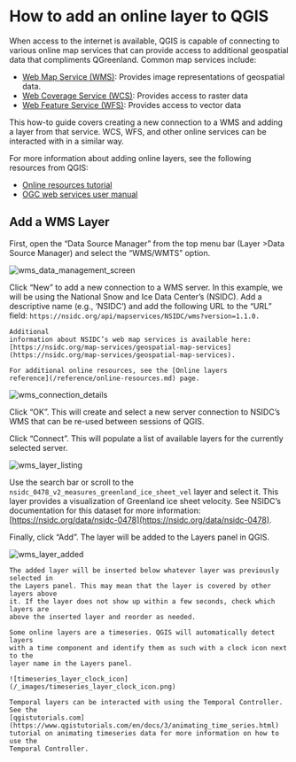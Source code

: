# How to add an online layer to QGIS

When access to the internet is available, QGIS is capable of connecting to
various online map services that can provide access to additional geospatial
data that compliments QGreenland. Common map services include:

* [Web Map Service (WMS)](https://www.ogc.org/standards/wms): Provides image
  representations of geospatial data.
* [Web Coverage Service (WCS)](https://www.ogc.org/standards/wcs): Provides
  access to raster data
* [Web Feature Service (WFS)](https://www.ogc.org/standards/wfs): Provides
  access to vector data

This how-to guide covers creating a new connection to a WMS and adding a layer
from that service. WCS, WFS, and other online services can be interacted with in
a similar way.

For more information about adding online layers, see the following resources
from QGIS:

* [Online resources tutorial](https://docs.qgis.org/3.16/en/docs/training_manual/online_resources/index.html)
* [OGC web services user manual](https://docs.qgis.org/3.16/en/docs/user_manual/working_with_ogc/ogc_client_support.html)


## Add a WMS Layer

First, open the “Data Source Manager” from the top menu bar (Layer >Data Source
Manager) and select the “WMS/WMTS” option.

![wms_data_management_screen](/_images/wms_data_management_screen.jpg)

Click “New” to add a new connection to a WMS server. In this example, we will be
using the National Snow and Ice Data Center’s (NSIDC). Add a descriptive name
(e.g., ‘NSIDC’) and add the following URL to the “URL” field:
`https://nsidc.org/api/mapservices/NSIDC/wms?version=1.1.0.`

```{note}
Additional
information about NSIDC’s web map services is available here:
[https://nsidc.org/map-services/geospatial-map-services](https://nsidc.org/map-services/geospatial-map-services).

For additional online resources, see the [Online layers
reference](/reference/online-resources.md) page.
```

![wms_connection_details](/_images/wms_connection_details.png)

Click “OK”. This will create and select a new server connection to NSIDC’s WMS
that can be re-used between sessions of QGIS.

Click “Connect”. This will populate a list of available layers for the currently
selected server.

![wms_layer_listing](/_images/wms_layer_listing.jpg)

Use the search bar or scroll to the
`nsidc_0478_v2_measures_greenland_ice_sheet_vel` layer and select it. This layer
provides a visualization of Greenland ice sheet velocity. See NSIDC’s
documentation for this dataset for more information:
[https://nsidc.org/data/nsidc-0478](https://nsidc.org/data/nsidc-0478).

Finally, click “Add”. The layer will be added to the Layers panel in QGIS.

![wms_layer_added](/_images/wms_layer_added.jpg)


```{warning}
The added layer will be inserted below whatever layer was previously selected in
the Layers panel. This may mean that the layer is covered by other layers above
it. If the layer does not show up within a few seconds, check which layers are
above the inserted layer and reorder as needed.
```

```{note}
Some online layers are a timeseries. QGIS will automatically detect layers
with a time component and identify them as such with a clock icon next to the
layer name in the Layers panel.

![timeseries_layer_clock_icon](/_images/timeseries_layer_clock_icon.png)

Temporal layers can be interacted with using the Temporal Controller. See the
[qgistutorials.com](https://www.qgistutorials.com/en/docs/3/animating_time_series.html)
tutorial on animating timeseries data for more information on how to use the
Temporal Controller.
```

